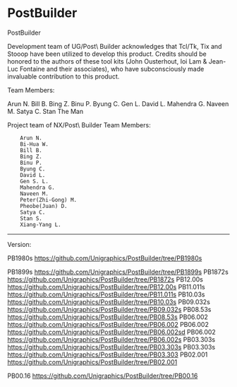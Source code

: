 # PostBuilder
 PostBuilder
 
Development team of UG/Post\ Builder acknowledges that Tcl/Tk, Tix and Stooop have been utilized to
develop this product.  Credits should be honored to the authors of these tool kits (John Ousterhout,
Ioi Lam & Jean-Luc Fontaine and their associates), who have subconsciously made invaluable contribution
to this product.

 Team Members:

  Arun N.
  Bill B.
  Bing Z.
  Binu P.
  Byung C.
  Gen L.
  David L.
  Mahendra G.
  Naveen M.
  Satya C.
  Stan The Man
  

Project team of NX/Post\ Builder
   Team Members:
   
        Arun N.
        Bi-Hua W.
        Bill B.
        Bing Z.
        Binu P.
        Byung C.
        David L.
        Gen S. L.
        Mahendra G.
        Naveen M.
        Peter(Zhi-Gong) M.
        Pheobe(Juan) D.
        Satya C.
        Stan S.
        Xiang-Yang L.

--------------------------------------------------------------------

 Version:

PB1980s  https://github.com/Unigraphics/PostBuilder/tree/PB1980s

PB1899s  https://github.com/Unigraphics/PostBuilder/tree/PB1899s
PB1872s  https://github.com/Unigraphics/PostBuilder/tree/PB1872s
PB12.00s  https://github.com/Unigraphics/PostBuilder/tree/PB12.00s
PB11.011s https://github.com/Unigraphics/PostBuilder/tree/PB11.011s
PB10.03s https://github.com/Unigraphics/PostBuilder/tree/PB10.03s
PB09.032s https://github.com/Unigraphics/PostBuilder/tree/PB09.032s
PB08.53s https://github.com/Unigraphics/PostBuilder/tree/PB08.53s
PB06.002 https://github.com/Unigraphics/PostBuilder/tree/PB06.002
PB06.002 https://github.com/Unigraphics/PostBuilder/tree/PB06.002sd
PB06.002 https://github.com/Unigraphics/PostBuilder/tree/PB06.002s
PB03.303s https://github.com/Unigraphics/PostBuilder/tree/PB03.303s
PB03.303s https://github.com/Unigraphics/PostBuilder/tree/PB03.303
PB02.001 https://github.com/Unigraphics/PostBuilder/tree/PB02.001

PB00.16 https://github.com/Unigraphics/PostBuilder/tree/PB00.16

